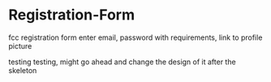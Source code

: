 # Registration-Form
fcc registration form
enter email, password with requirements, link to profile picture

testing testing, might go ahead and change the design of it after the skeleton
